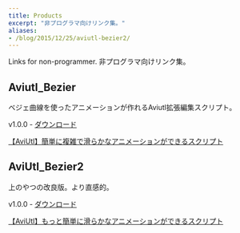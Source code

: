 ```yaml
---
title: Products
excerpt: "非プログラマ向けリンク集。"
aliases:
- /blog/2015/12/25/aviutl-bezier2/
---
```


Links for non-programmer.
非プログラマ向けリンク集。

## Aviutl_Bezier

ベジェ曲線を使ったアニメーションが作れるAviutl拡張編集スクリプト。

v1.0.0 - <a href="https://github.com/kotet/Aviutl_Bezier/archive/v1.0.0.zip" onclick="gtag('event', 'click', {'event_category': 'Download Link','event_label': this.href});">ダウンロード</a>

<script type="application/javascript" src="https://embed.nicovideo.jp/watch/sm25752179/script?w=640&h=360"></script><noscript><a href="http://www.nicovideo.jp/watch/sm25752179">【AviUtl】簡単に複雑で滑らかなアニメーションができるスクリプト</a></noscript>

## AviUtl_Bezier2

上のやつの改良版。より直感的。

v1.0.0 - <a href="https://github.com/kotet/AviUtl_Bezier2/archive/v1.0.0.zip" onclick="gtag('event', 'click', {'event_category': 'Download Link','event_label': this.href});">ダウンロード</a>

<script type="application/javascript" src="https://embed.nicovideo.jp/watch/sm27881238/script?w=640&h=360"></script><noscript><a href="http://www.nicovideo.jp/watch/sm27881238">【AviUtl】もっと簡単に滑らかなアニメーションができるスクリプト</a></noscript>
